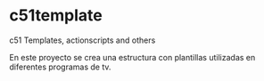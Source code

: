 c51template
===========

c51 Templates, actionscripts and others

En este proyecto se crea una estructura con plantillas utilizadas en diferentes programas de tv.
